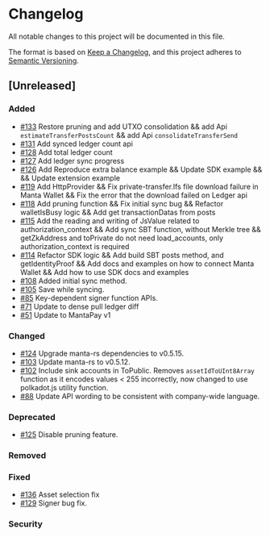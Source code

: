 # Changelog
All notable changes to this project will be documented in this file.

The format is based on [Keep a Changelog](https://keepachangelog.com/en/1.0.0/), and this project adheres to [Semantic Versioning](https://semver.org/spec/v2.0.0.html).

## [Unreleased]
### Added
- [\#133](https://github.com/Manta-Network/sdk/pull/133) Restore pruning and add UTXO consolidation && add Api `estimateTransferPostsCount` && add Api `consolidateTransferSend`
- [\#131](https://github.com/Manta-Network/sdk/pull/131) Add synced ledger count api
- [\#128](https://github.com/Manta-Network/sdk/pull/128) Add total ledger count
- [\#127](https://github.com/Manta-Network/sdk/pull/127) Add ledger sync progress
- [\#126](https://github.com/Manta-Network/sdk/pull/126) Add Reproduce extra balance example && Update SDK example && && Update extension example
- [\#119](https://github.com/Manta-Network/sdk/pull/119) Add HttpProvider && Fix private-transfer.lfs file download failure in Manta Wallet && Fix the error that the download failed on Ledger api
- [\#118](https://github.com/Manta-Network/sdk/pull/118) Add pruning function && Fix initial sync bug && Refactor walletIsBusy logic && Add get transactionDatas from posts
- [\#115](https://github.com/Manta-Network/sdk/pull/115) Add the reading and writing of JsValue related to authorization_context && Add sync SBT function, without Merkle tree && getZkAddress and toPrivate do not need load_accounts, only authorization_context is required
- [\#114](https://github.com/Manta-Network/sdk/pull/114) Refactor SDK logic && Add build SBT posts method, and getIdentityProof && Add docs and examples on how to connect Manta Wallet && Add how to use SDK docs and examples
- [\#108](https://github.com/Manta-Network/sdk/pull/108) Added initial sync method.
- [\#105](https://github.com/Manta-Network/sdk/pull/105) Save while syncing.
- [\#85](https://github.com/Manta-Network/sdk/pull/85) Key-dependent signer function APIs.
- [\#71](https://github.com/Manta-Network/sdk/pull/71) Update to dense pull ledger diff
- [\#51](https://github.com/Manta-Network/sdk/pull/51) Update to MantaPay v1

### Changed
- [\#124](https://github.com/Manta-Network/sdk/pull/124) Upgrade manta-rs dependencies to v0.5.15.
- [\#103](https://github.com/Manta-Network/sdk/pull/103) Update manta-rs to v0.5.12.
- [\#102](https://github.com/Manta-Network/sdk/pull/102) Include sink accounts in ToPublic. Removes `assetIdToUInt8Array` function as it encodes values < 255 incorrectly, now changed to use polkadot.js utility function.
- [\#88](https://github.com/Manta-Network/sdk/pull/88) Update API wording to be consistent with company-wide language.

### Deprecated
- [\#125](https://github.com/Manta-Network/sdk/pull/125) Disable pruning feature.
### Removed

### Fixed
- [\#136](https://github.com/Manta-Network/sdk/pull/136) Asset selection fix
- [\#129](https://github.com/Manta-Network/sdk/pull/129) Signer bug fix.

### Security
